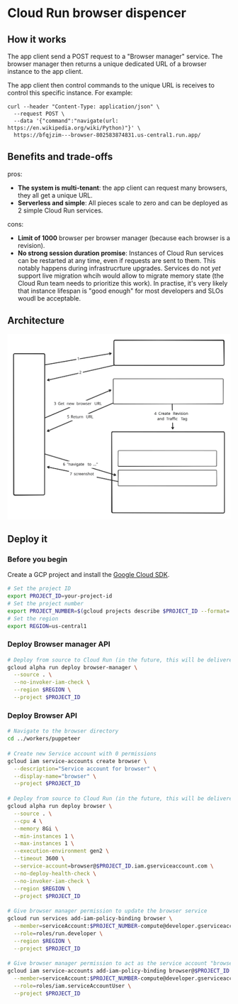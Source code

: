 # Cloud Run browser dispencer

## How it works

The app client send a POST request to a "Browser manager" service. The browser manager then returns a unique dedicated URL of a browser instance to the app client.

The app client then control commands to the unique URL is receives to control this specific instance. For example:

```
curl --header "Content-Type: application/json" \
  --request POST \
  --data '{"command":"navigate(url: https://en.wikipedia.org/wiki/Python)"}' \
  https://bfqjzim---browser-802583874831.us-central1.run.app/
```

## Benefits and trade-offs

pros:

* **The system is multi-tenant**: the app client can request many browsers, they all get a unique URL.
* **Serverless and simple**: All pieces scale to zero and can be deployed as 2 simple Cloud Run services.

cons:

* **Limit of 1000** browser per browser manager (because each browser is a revision).
* **No strong session duration promise**: Instances of Cloud Run services can be restarted at any time, even if requests are sent to them. This notably happens during infrastrucrture upgrades. Services do not *yet* support live migration whcih would allow to migrate memory state (the Cloud Run team needs to prioritize this work). In practise, it's very likely that instance lifespan is "good enough" for most developers and SLOs woudl be acceptable. 

## Architecture

![Cloud Run browser use](diagram.svg)

## Deploy it

### Before you begin

Create a GCP project and install the [Google Cloud SDK](https://cloud.google.com/sdk/docs/install).

```bash
# Set the project ID
export PROJECT_ID=your-project-id
# Set the project number
export PROJECT_NUMBER=$(gcloud projects describe $PROJECT_ID --format='value(projectNumber)')
# Set the region
export REGION=us-central1
```

### Deploy Browser manager API

```bash
# Deploy from source to Cloud Run (in the future, this will be delivered as a pre-built container)
gcloud alpha run deploy browser-manager \
  --source . \
  --no-invoker-iam-check \
  --region $REGION \
  --project $PROJECT_ID
```


### Deploy Browser API

```bash
# Navigate to the browser directory
cd ../workers/puppeteer

# Create new Service account with 0 permissions
gcloud iam service-accounts create browser \
  --description="Service account for browser" \
  --display-name="browser" \
  --project $PROJECT_ID 

# Deploy from source to Cloud Run (in the future, this will be delivered as a pre-built container)
gcloud alpha run deploy browser \
  --source . \
  --cpu 4 \
  --memory 8Gi \
  --min-instances 1 \
  --max-instances 1 \
  --execution-environment gen2 \
  --timeout 3600 \
  --service-account=browser@$PROJECT_ID.iam.gserviceaccount.com \
  --no-deploy-health-check \
  --no-invoker-iam-check \
  --region $REGION \
  --project $PROJECT_ID

# Give browser manager permission to update the browser service
gcloud run services add-iam-policy-binding browser \
  --member=serviceAccount:$PROJECT_NUMBER-compute@developer.gserviceaccount.com \
  --role=roles/run.developer \
  --region $REGION \
  --project $PROJECT_ID

# Give browser manager permission to act as the service account "browser"
gcloud iam service-accounts add-iam-policy-binding browser@$PROJECT_ID.iam.gserviceaccount.com \
  --member=serviceAccount:$PROJECT_NUMBER-compute@developer.gserviceaccount.com \
  --role=roles/iam.serviceAccountUser \
  --project $PROJECT_ID
```
 
